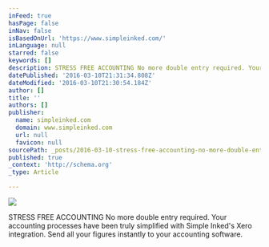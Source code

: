 ```yaml
---
inFeed: true
hasPage: false
inNav: false
isBasedOnUrl: 'https://www.simpleinked.com/'
inLanguage: null
starred: false
keywords: []
description: STRESS FREE ACCOUNTING No more double entry required. Your accounting processes have been truly simplified with Simple Inked’s Xero integration. Send all your figures instantly to your accounting software.
datePublished: '2016-03-10T21:31:34.808Z'
dateModified: '2016-03-10T21:30:54.184Z'
author: []
title: ''
authors: []
publisher:
  name: simpleinked.com
  domain: www.simpleinked.com
  url: null
  favicon: null
sourcePath: _posts/2016-03-10-stress-free-accounting-no-more-double-entry-required-your-a.md
published: true
_context: 'http://schema.org'
_type: Article

---
```

![](https://www.simpleinked.com/wp-content/uploads/2015/05/icon_accounting.jpg)

STRESS FREE ACCOUNTING No more double entry required. Your accounting processes have been truly simplified with Simple Inked's Xero integration. Send all your figures instantly to your accounting software.